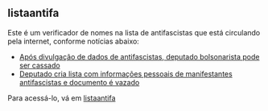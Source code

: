 ## listaantifa

Este é um verificador de nomes na lista de antifascistas que está circulando
pela internet, conforme notícias abaixo:

- [Após divulgação de dados de antifascistas, deputado bolsonarista pode ser cassado](https://www.brasildefato.com.br/2020/06/04/apos-divulgacao-de-dados-de-antifascistas-deputado-bolsonarista-pode-ser-cassado)
- [Deputado cria lista com informações pessoais de manifestantes antifascistas e documento é vazado](https://www.cartacapital.com.br/politica/deputado-cria-lista-com-informacoes-pessoais-de-manifestantes-antifascistas-e-documento-e-vazado/)

Para acessá-lo, vá em [listaantifa](https://listaantifa.github.io/)

